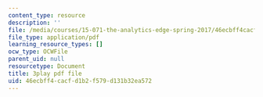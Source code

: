 ```yaml
---
content_type: resource
description: ''
file: /media/courses/15-071-the-analytics-edge-spring-2017/46ecbff4cacfd1b2f579d131b32ea572_jcvxkX2V-SM.pdf
file_type: application/pdf
learning_resource_types: []
ocw_type: OCWFile
parent_uid: null
resourcetype: Document
title: 3play pdf file
uid: 46ecbff4-cacf-d1b2-f579-d131b32ea572
---
```

